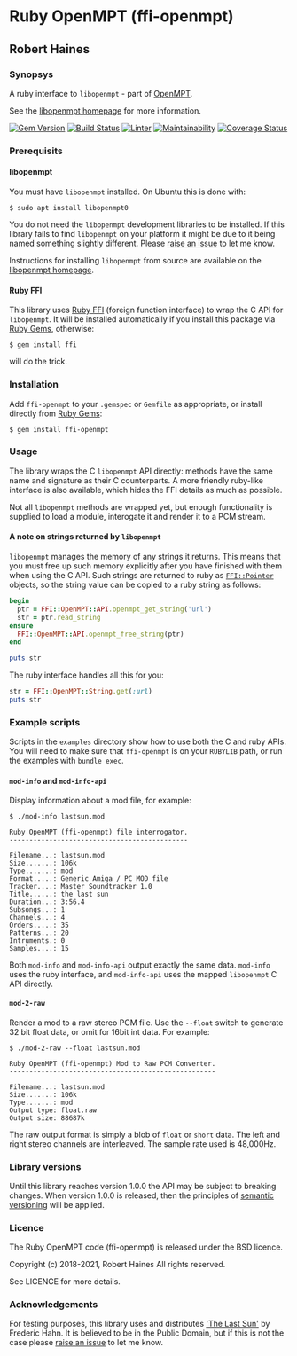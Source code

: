 # Ruby OpenMPT (ffi-openmpt)
## Robert Haines

### Synopsys

A ruby interface to `libopenmpt` - part of [OpenMPT][mpt-home].

See the [libopenmpt homepage][lib-home] for more information.

[![Gem Version](https://badge.fury.io/rb/ffi-openmpt.svg)](https://badge.fury.io/rb/ffi-openmpt)
[![Build Status](https://travis-ci.org/hainesr/ffi-openmpt.svg?branch=master)](https://travis-ci.org/hainesr/ffi-openmpt)
[![Linter](https://github.com/hainesr/ffi-openmpt/actions/workflows/lint.yml/badge.svg)](https://github.com/hainesr/ffi-openmpt/actions/workflows/lint.yml)
[![Maintainability](https://api.codeclimate.com/v1/badges/919bd8b421798dbd2719/maintainability)](https://codeclimate.com/github/hainesr/ffi-openmpt/maintainability)
[![Coverage Status](https://coveralls.io/repos/github/hainesr/ffi-openmpt/badge.svg?branch=master)](https://coveralls.io/github/hainesr/ffi-openmpt)

### Prerequisits

#### libopenmpt

You must have `libopenmpt` installed. On Ubuntu this is done with:

```shell
$ sudo apt install libopenmpt0
```

You do not need the `libopenmpt` development libraries to be installed. If this library fails to find `libopenmpt` on your platform it might be due to it being named something slightly different. Please [raise an issue][issues] to let me know.

Instructions for installing `libopenmpt` from source are available on the [libopenmpt homepage][lib-home].

#### Ruby FFI

This library uses [Ruby FFI][ruby-ffi] (foreign function interface) to wrap the C API for `libopenmpt`. It will be installed automatically if you install this package via [Ruby Gems][rubygems], otherwise:

```shell
$ gem install ffi
```

will do the trick.

### Installation

Add `ffi-openmpt` to your `.gemspec` or `Gemfile` as appropriate, or install directly from [Ruby Gems][rubygems]:

```shell
$ gem install ffi-openmpt
```

### Usage

The library wraps the C `libopenmpt` API directly: methods have the same name and signature as their C counterparts. A more friendly ruby-like interface is also available, which hides the FFI details as much as possible.

Not all `libopenmpt` methods are wrapped yet, but enough functionality is supplied to load a module, interogate it and render it to a PCM stream.

#### A note on strings returned by `libopenmpt`

`libopenmpt` manages the memory of any strings it returns. This means that you must free up such memory explicitly after you have finished with them when using the C API. Such strings are returned to ruby as [`FFI::Pointer`][ffi-pointer] objects, so the string value can be copied to a ruby string as follows:

```ruby
begin
  ptr = FFI::OpenMPT::API.openmpt_get_string('url')
  str = ptr.read_string
ensure
  FFI::OpenMPT::API.openmpt_free_string(ptr)
end

puts str
```

The ruby interface handles all this for you:

```ruby
str = FFI::OpenMPT::String.get(:url)
puts str
```

### Example scripts

Scripts in the `examples` directory show how to use both the C and ruby APIs. You will need to make sure that `ffi-openmpt` is on your `RUBYLIB` path, or run the examples with `bundle exec`.

#### `mod-info` and `mod-info-api`

Display information about a mod file, for example:

```shell
$ ./mod-info lastsun.mod

Ruby OpenMPT (ffi-openmpt) file interrogator.
---------------------------------------------

Filename...: lastsun.mod
Size.......: 106k
Type.......: mod
Format.....: Generic Amiga / PC MOD file
Tracker....: Master Soundtracker 1.0
Title......: the last sun
Duration...: 3:56.4
Subsongs...: 1
Channels...: 4
Orders.....: 35
Patterns...: 20
Intruments.: 0
Samples....: 15
```

Both `mod-info` and `mod-info-api` output exactly the same data. `mod-info` uses the ruby interface, and `mod-info-api` uses the mapped `libopenmpt` C API directly.

#### `mod-2-raw`

Render a mod to a raw stereo PCM file. Use the `--float` switch to generate 32 bit float data, or omit for 16bit int data. For example:

```shell
$ ./mod-2-raw --float lastsun.mod

Ruby OpenMPT (ffi-openmpt) Mod to Raw PCM Converter.
----------------------------------------------------

Filename...: lastsun.mod
Size.......: 106k
Type.......: mod
Output type: float.raw
Output size: 88687k
```

The raw output format is simply a blob of `float` or `short` data. The left and right stereo channels are interleaved. The sample rate used is 48,000Hz.

### Library versions

Until this library reaches version 1.0.0 the API may be subject to breaking changes. When version 1.0.0 is released, then the principles of [semantic versioning][semver] will be applied.

### Licence

The Ruby OpenMPT code (ffi-openmpt) is released under the BSD licence.

Copyright (c) 2018-2021, Robert Haines
All rights reserved.

See LICENCE for more details.

### Acknowledgements

For testing purposes, this library uses and distributes ['The Last Sun'][lastsun] by Frederic Hahn. It is believed to be in the Public Domain, but if this is not the case please [raise an issue][issues] to let me know.

[ffi-pointer]: https://www.rubydoc.info/github/ffi/ffi/FFI/Pointer
[issues]: https://github.com/hainesr/ffi-openmpt/issues
[lastsun]: https://modarchive.org/module.php?47521
[lib-home]: https://lib.openmpt.org
[mpt-home]: https://openmpt.org/
[ruby-ffi]: https://rubygems.org/gems/ffi
[rubygems]: https://rubygems.org
[semver]: https://semver.org/

